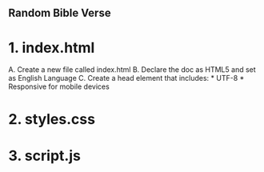 ## Random Bible Verse

# 1.  index.html

  A.  Create a new file called index.html
  B.  Declare the doc as HTML5 and set as English Language
  C.  Create a head element that includes:
    * UTF-8
    * Responsive for mobile devices


# 2.  styles.css

# 3.  script.js